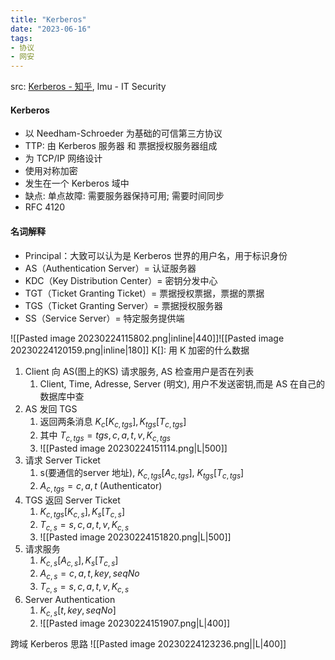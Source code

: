 ```yaml
---
title: "Kerberos"
date: "2023-06-16"
tags:
- 协议
- 网安
---
```


src: [Kerberos - 知乎](https://zhuanlan.zhihu.com/p/266491528), lmu - IT Security

#### Kerberos
- 以 Needham-Schroeder 为基础的可信第三方协议
- TTP: 由 Kerberos 服务器 和 票据授权服务器组成
- 为 TCP/IP 网络设计
- 使用对称加密
- 发生在一个 Kerberos 域中
- 缺点: 单点故障: 需要服务器保持可用; 需要时间同步
- RFC 4120

#### 名词解释
- Principal：大致可以认为是 Kerberos 世界的用户名，用于标识身份
- AS（Authentication Server）= 认证服务器
- KDC（Key Distribution Center）= 密钥分发中心
- TGT（Ticket Granting Ticket）= 票据授权票据，票据的票据
- TGS（Ticket Granting Server）= 票据授权服务器
- SS（Service Server）= 特定服务提供端

![[Pasted image 20230224115802.png|inline|440]]![[Pasted image 20230224120159.png|inline|180]]
K\[]: 用 K 加密的什么数据

1. Client 向 AS(图上的KS) 请求服务, AS 检查用户是否在列表
    1. Client, Time, Adresse, Server (明文), 用户不发送密钥,而是 AS 在自己的数据库中查
2. AS 发回 TGS
    1. 返回两条消息 $K_c[K_{c,tgs}], K_{tgs}[T_{c,tgs}]$
    2. 其中 $T_{c,tgs} = tgs, c, a, t, v, K_{c, tgs}$
    3. ![[Pasted image 20230224151114.png|L|500]]
3. 请求 Server Ticket
    1. s(要通信的server 地址), $K_{c, tgs}[A_{c,tgs}]$, $K_{tgs}[T_{c,tgs}]$
    2. $A_{c,tgs} = c, a,t$ (Authenticator)
4. TGS 返回 Server Ticket
    1. $K_{c,tgs}[K_{c,s}], K_s[T_{c,s}]$
    2. $T_{c,s} = s, c, a, t, v, K_{c,s}$
    3. ![[Pasted image 20230224151820.png|L|500]]
5. 请求服务
    1. $K_{c,s}[A_{c,s}], K_s[T_{c,s}]$
    2. $A_{c,s} = c,a,t,key,seqNo$
    3. $T_{c,s} = s,c,a,t,v,K_{c,s}$
6. Server Authentication
    1. $K_{c,s}[t,key,seqNo]$
    2. ![[Pasted image 20230224151907.png|L|400]]

跨域 Kerberos 思路
![[Pasted image 20230224123236.png||L|400]]

